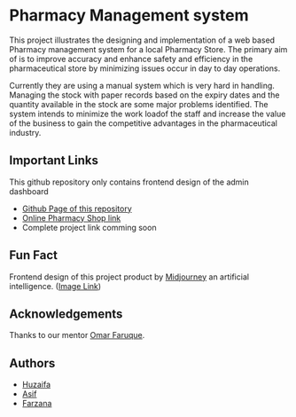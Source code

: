 
# Pharmacy Management system

This project illustrates the designing and implementation of a web based Pharmacy management system for a local Pharmacy Store. The primary aim of is to improve accuracy and enhance safety and efficiency in the pharmaceutical store by minimizing issues occur in day to day operations.

Currently they are using a manual system which is very hard in handling. Managing the stock with paper records based on the expiry dates and the quantity available in the stock are some major problems identified. The system intends to minimize the work loadof the staff and increase the value of the business to gain the competitive advantages in the pharmaceutical industry.

## Important Links

This github repository only contains frontend design of the admin dashboard
 - [Github Page of this repository](https://huzaifa109837.github.io/Pharmacy-Management-System/)
 - [Online Pharmacy Shop link](http://newsblog.rf.gd/pharmacy/index.php)
 - Complete project link comming soon


## Fun Fact

Frontend design of this project product by [Midjourney](https://midjourney.com/home/?callbackUrl=%2Fapp%2F#about) an artificial intelligence. ([Image Link](https://cdn.midjourney.com/817c30ac-71cf-460e-9b7e-ec22ce29015b/grid_0.png))
## Acknowledgements
Thanks to our mentor [Omar Faruque](https://github.com/omarfaruque96).
## Authors

- [Huzaifa](https://github.com/Huzaifa109837)
- [Asif](https://github.com/MH-Asif007)
- [Farzana](https://github.com/farzana987)
